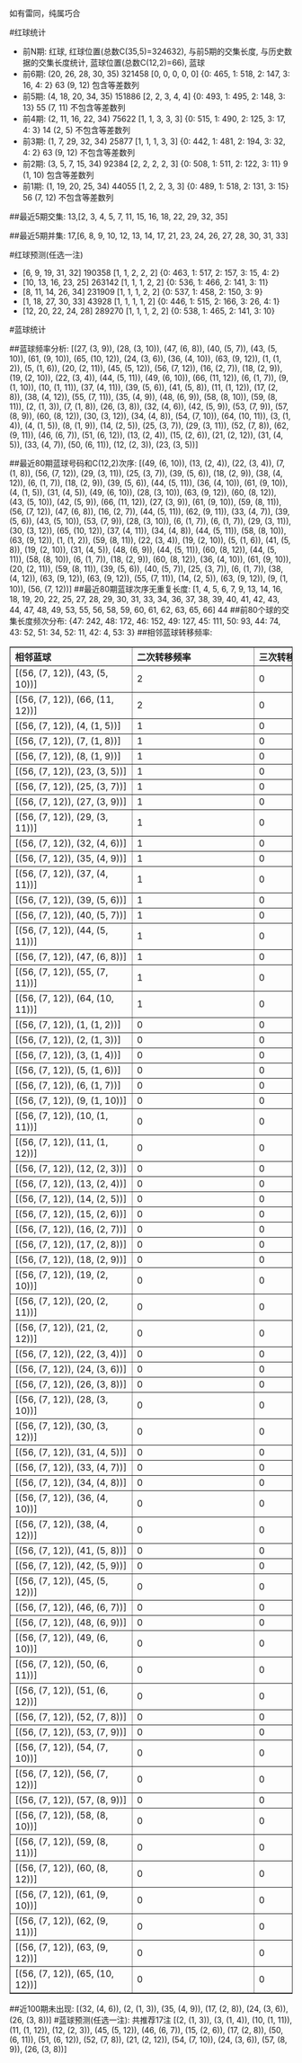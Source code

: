 <!-- 
.. title: 大乐透14140期(2014-11-29)数据分析报告
.. slug: dlott-14140-2014-11-29-report
.. date: 2014-11-30 08:00:00 UTC+08:00
.. tags: Lottery
.. link: 
.. description: 
.. type: text
-->

如有雷同，纯属巧合

<!-- TEASER_END-->

#红球统计

- 前N期: 红球, 红球位置(总数C(35,5)=324632), 与前5期的交集长度, 与历史数据的交集长度统计, 蓝球位置(总数C(12,2)=66), 蓝球
- 前6期: (20, 26, 28, 30, 35) 321458 [0, 0, 0, 0, 0] {0: 465, 1: 518, 2: 147, 3: 16, 4: 2} 63 (9, 12) 包含等差数列
- 前5期: (4, 18, 20, 34, 35) 151886 [2, 2, 3, 4, 4] {0: 493, 1: 495, 2: 148, 3: 13} 55 (7, 11) 不包含等差数列
- 前4期: (2, 11, 16, 22, 34) 75622 [1, 1, 3, 3, 3] {0: 515, 1: 490, 2: 125, 3: 17, 4: 3} 14 (2, 5) 不包含等差数列
- 前3期: (1, 7, 29, 32, 34) 25877 [1, 1, 1, 3, 3] {0: 442, 1: 481, 2: 194, 3: 32, 4: 2} 63 (9, 12) 不包含等差数列
- 前2期: (3, 5, 7, 15, 34) 92384 [2, 2, 2, 2, 3] {0: 508, 1: 511, 2: 122, 3: 11} 9 (1, 10) 包含等差数列
- 前1期: (1, 19, 20, 25, 34) 44055 [1, 2, 2, 3, 3] {0: 489, 1: 518, 2: 131, 3: 15} 56 (7, 12) 不包含等差数列

##最近5期交集:
13,[2, 3, 4, 5, 7, 11, 15, 16, 18, 22, 29, 32, 35]

##最近5期并集:
17,[6, 8, 9, 10, 12, 13, 14, 17, 21, 23, 24, 26, 27, 28, 30, 31, 33]

#红球预测(任选一注)

- [6, 9, 19, 31, 32] 190358 [1, 1, 2, 2, 2] {0: 463, 1: 517, 2: 157, 3: 15, 4: 2}
- [10, 13, 16, 23, 25] 263142 [1, 1, 1, 2, 2] {0: 536, 1: 466, 2: 141, 3: 11}
- [8, 11, 14, 26, 34] 231909 [1, 1, 1, 2, 2] {0: 537, 1: 458, 2: 150, 3: 9}
- [1, 18, 27, 30, 33] 43928 [1, 1, 1, 1, 2] {0: 446, 1: 515, 2: 166, 3: 26, 4: 1}
- [12, 20, 22, 24, 28] 289270 [1, 1, 1, 2, 2] {0: 538, 1: 465, 2: 141, 3: 10}

#蓝球统计

##蓝球频率分析:
[(27, (3, 9)), (28, (3, 10)), (47, (6, 8)), (40, (5, 7)), (43, (5, 10)), (61, (9, 10)), (65, (10, 12)), (24, (3, 6)), (36, (4, 10)), (63, (9, 12)), (1, (1, 2)), (5, (1, 6)), (20, (2, 11)), (45, (5, 12)), (56, (7, 12)), (16, (2, 7)), (18, (2, 9)), (19, (2, 10)), (22, (3, 4)), (44, (5, 11)), (49, (6, 10)), (66, (11, 12)), (6, (1, 7)), (9, (1, 10)), (10, (1, 11)), (37, (4, 11)), (39, (5, 6)), (41, (5, 8)), (11, (1, 12)), (17, (2, 8)), (38, (4, 12)), (55, (7, 11)), (35, (4, 9)), (48, (6, 9)), (58, (8, 10)), (59, (8, 11)), (2, (1, 3)), (7, (1, 8)), (26, (3, 8)), (32, (4, 6)), (42, (5, 9)), (53, (7, 9)), (57, (8, 9)), (60, (8, 12)), (30, (3, 12)), (34, (4, 8)), (54, (7, 10)), (64, (10, 11)), (3, (1, 4)), (4, (1, 5)), (8, (1, 9)), (14, (2, 5)), (25, (3, 7)), (29, (3, 11)), (52, (7, 8)), (62, (9, 11)), (46, (6, 7)), (51, (6, 12)), (13, (2, 4)), (15, (2, 6)), (21, (2, 12)), (31, (4, 5)), (33, (4, 7)), (50, (6, 11)), (12, (2, 3)), (23, (3, 5))]

##最近80期蓝球号码和C(12,2)次序:
[(49, (6, 10)), (13, (2, 4)), (22, (3, 4)), (7, (1, 8)), (56, (7, 12)), (29, (3, 11)), (25, (3, 7)), (39, (5, 6)), (18, (2, 9)), (38, (4, 12)), (6, (1, 7)), (18, (2, 9)), (39, (5, 6)), (44, (5, 11)), (36, (4, 10)), (61, (9, 10)), (4, (1, 5)), (31, (4, 5)), (49, (6, 10)), (28, (3, 10)), (63, (9, 12)), (60, (8, 12)), (43, (5, 10)), (42, (5, 9)), (66, (11, 12)), (27, (3, 9)), (61, (9, 10)), (59, (8, 11)), (56, (7, 12)), (47, (6, 8)), (16, (2, 7)), (44, (5, 11)), (62, (9, 11)), (33, (4, 7)), (39, (5, 6)), (43, (5, 10)), (53, (7, 9)), (28, (3, 10)), (6, (1, 7)), (6, (1, 7)), (29, (3, 11)), (30, (3, 12)), (65, (10, 12)), (37, (4, 11)), (34, (4, 8)), (44, (5, 11)), (58, (8, 10)), (63, (9, 12)), (1, (1, 2)), (59, (8, 11)), (22, (3, 4)), (19, (2, 10)), (5, (1, 6)), (41, (5, 8)), (19, (2, 10)), (31, (4, 5)), (48, (6, 9)), (44, (5, 11)), (60, (8, 12)), (44, (5, 11)), (58, (8, 10)), (6, (1, 7)), (18, (2, 9)), (60, (8, 12)), (36, (4, 10)), (61, (9, 10)), (20, (2, 11)), (59, (8, 11)), (39, (5, 6)), (40, (5, 7)), (25, (3, 7)), (6, (1, 7)), (38, (4, 12)), (63, (9, 12)), (63, (9, 12)), (55, (7, 11)), (14, (2, 5)), (63, (9, 12)), (9, (1, 10)), (56, (7, 12))]
##最近80期蓝球次序无重复长度:
[1, 4, 5, 6, 7, 9, 13, 14, 16, 18, 19, 20, 22, 25, 27, 28, 29, 30, 31, 33, 34, 36, 37, 38, 39, 40, 41, 42, 43, 44, 47, 48, 49, 53, 55, 56, 58, 59, 60, 61, 62, 63, 65, 66] 44
##前80个球的交集长度频次分布:
{47: 242, 48: 172, 46: 152, 49: 127, 45: 111, 50: 93, 44: 74, 43: 52, 51: 34, 52: 11, 42: 4, 53: 3}
##相邻蓝球转移频率:
<table border="1" class="table table-striped dataframe">
  <thead>
    <tr style="text-align: left;">
      <th style="min-width: 200px;">相邻蓝球</th>
      <th style="min-width: 200px;">二次转移频率</th>
      <th style="min-width: 200px;">三次转移频率</th>
    </tr>
  </thead>
  <tbody>
    <tr>
      <td>  [(56, (7, 12)), (43, (5, 10))]</td>
      <td> 2</td>
      <td> 0</td>
    </tr>
    <tr>
      <td> [(56, (7, 12)), (66, (11, 12))]</td>
      <td> 2</td>
      <td> 0</td>
    </tr>
    <tr>
      <td>    [(56, (7, 12)), (4, (1, 5))]</td>
      <td> 1</td>
      <td> 0</td>
    </tr>
    <tr>
      <td>    [(56, (7, 12)), (7, (1, 8))]</td>
      <td> 1</td>
      <td> 0</td>
    </tr>
    <tr>
      <td>    [(56, (7, 12)), (8, (1, 9))]</td>
      <td> 1</td>
      <td> 0</td>
    </tr>
    <tr>
      <td>   [(56, (7, 12)), (23, (3, 5))]</td>
      <td> 1</td>
      <td> 0</td>
    </tr>
    <tr>
      <td>   [(56, (7, 12)), (25, (3, 7))]</td>
      <td> 1</td>
      <td> 0</td>
    </tr>
    <tr>
      <td>   [(56, (7, 12)), (27, (3, 9))]</td>
      <td> 1</td>
      <td> 0</td>
    </tr>
    <tr>
      <td>  [(56, (7, 12)), (29, (3, 11))]</td>
      <td> 1</td>
      <td> 0</td>
    </tr>
    <tr>
      <td>   [(56, (7, 12)), (32, (4, 6))]</td>
      <td> 1</td>
      <td> 0</td>
    </tr>
    <tr>
      <td>   [(56, (7, 12)), (35, (4, 9))]</td>
      <td> 1</td>
      <td> 0</td>
    </tr>
    <tr>
      <td>  [(56, (7, 12)), (37, (4, 11))]</td>
      <td> 1</td>
      <td> 0</td>
    </tr>
    <tr>
      <td>   [(56, (7, 12)), (39, (5, 6))]</td>
      <td> 1</td>
      <td> 0</td>
    </tr>
    <tr>
      <td>   [(56, (7, 12)), (40, (5, 7))]</td>
      <td> 1</td>
      <td> 0</td>
    </tr>
    <tr>
      <td>  [(56, (7, 12)), (44, (5, 11))]</td>
      <td> 1</td>
      <td> 0</td>
    </tr>
    <tr>
      <td>   [(56, (7, 12)), (47, (6, 8))]</td>
      <td> 1</td>
      <td> 0</td>
    </tr>
    <tr>
      <td>  [(56, (7, 12)), (55, (7, 11))]</td>
      <td> 1</td>
      <td> 0</td>
    </tr>
    <tr>
      <td> [(56, (7, 12)), (64, (10, 11))]</td>
      <td> 1</td>
      <td> 0</td>
    </tr>
    <tr>
      <td>    [(56, (7, 12)), (1, (1, 2))]</td>
      <td> 0</td>
      <td> 0</td>
    </tr>
    <tr>
      <td>    [(56, (7, 12)), (2, (1, 3))]</td>
      <td> 0</td>
      <td> 0</td>
    </tr>
    <tr>
      <td>    [(56, (7, 12)), (3, (1, 4))]</td>
      <td> 0</td>
      <td> 0</td>
    </tr>
    <tr>
      <td>    [(56, (7, 12)), (5, (1, 6))]</td>
      <td> 0</td>
      <td> 0</td>
    </tr>
    <tr>
      <td>    [(56, (7, 12)), (6, (1, 7))]</td>
      <td> 0</td>
      <td> 0</td>
    </tr>
    <tr>
      <td>   [(56, (7, 12)), (9, (1, 10))]</td>
      <td> 0</td>
      <td> 0</td>
    </tr>
    <tr>
      <td>  [(56, (7, 12)), (10, (1, 11))]</td>
      <td> 0</td>
      <td> 0</td>
    </tr>
    <tr>
      <td>  [(56, (7, 12)), (11, (1, 12))]</td>
      <td> 0</td>
      <td> 0</td>
    </tr>
    <tr>
      <td>   [(56, (7, 12)), (12, (2, 3))]</td>
      <td> 0</td>
      <td> 0</td>
    </tr>
    <tr>
      <td>   [(56, (7, 12)), (13, (2, 4))]</td>
      <td> 0</td>
      <td> 0</td>
    </tr>
    <tr>
      <td>   [(56, (7, 12)), (14, (2, 5))]</td>
      <td> 0</td>
      <td> 0</td>
    </tr>
    <tr>
      <td>   [(56, (7, 12)), (15, (2, 6))]</td>
      <td> 0</td>
      <td> 0</td>
    </tr>
    <tr>
      <td>   [(56, (7, 12)), (16, (2, 7))]</td>
      <td> 0</td>
      <td> 0</td>
    </tr>
    <tr>
      <td>   [(56, (7, 12)), (17, (2, 8))]</td>
      <td> 0</td>
      <td> 0</td>
    </tr>
    <tr>
      <td>   [(56, (7, 12)), (18, (2, 9))]</td>
      <td> 0</td>
      <td> 0</td>
    </tr>
    <tr>
      <td>  [(56, (7, 12)), (19, (2, 10))]</td>
      <td> 0</td>
      <td> 0</td>
    </tr>
    <tr>
      <td>  [(56, (7, 12)), (20, (2, 11))]</td>
      <td> 0</td>
      <td> 0</td>
    </tr>
    <tr>
      <td>  [(56, (7, 12)), (21, (2, 12))]</td>
      <td> 0</td>
      <td> 0</td>
    </tr>
    <tr>
      <td>   [(56, (7, 12)), (22, (3, 4))]</td>
      <td> 0</td>
      <td> 0</td>
    </tr>
    <tr>
      <td>   [(56, (7, 12)), (24, (3, 6))]</td>
      <td> 0</td>
      <td> 0</td>
    </tr>
    <tr>
      <td>   [(56, (7, 12)), (26, (3, 8))]</td>
      <td> 0</td>
      <td> 0</td>
    </tr>
    <tr>
      <td>  [(56, (7, 12)), (28, (3, 10))]</td>
      <td> 0</td>
      <td> 0</td>
    </tr>
    <tr>
      <td>  [(56, (7, 12)), (30, (3, 12))]</td>
      <td> 0</td>
      <td> 0</td>
    </tr>
    <tr>
      <td>   [(56, (7, 12)), (31, (4, 5))]</td>
      <td> 0</td>
      <td> 0</td>
    </tr>
    <tr>
      <td>   [(56, (7, 12)), (33, (4, 7))]</td>
      <td> 0</td>
      <td> 0</td>
    </tr>
    <tr>
      <td>   [(56, (7, 12)), (34, (4, 8))]</td>
      <td> 0</td>
      <td> 0</td>
    </tr>
    <tr>
      <td>  [(56, (7, 12)), (36, (4, 10))]</td>
      <td> 0</td>
      <td> 0</td>
    </tr>
    <tr>
      <td>  [(56, (7, 12)), (38, (4, 12))]</td>
      <td> 0</td>
      <td> 0</td>
    </tr>
    <tr>
      <td>   [(56, (7, 12)), (41, (5, 8))]</td>
      <td> 0</td>
      <td> 0</td>
    </tr>
    <tr>
      <td>   [(56, (7, 12)), (42, (5, 9))]</td>
      <td> 0</td>
      <td> 0</td>
    </tr>
    <tr>
      <td>  [(56, (7, 12)), (45, (5, 12))]</td>
      <td> 0</td>
      <td> 0</td>
    </tr>
    <tr>
      <td>   [(56, (7, 12)), (46, (6, 7))]</td>
      <td> 0</td>
      <td> 0</td>
    </tr>
    <tr>
      <td>   [(56, (7, 12)), (48, (6, 9))]</td>
      <td> 0</td>
      <td> 0</td>
    </tr>
    <tr>
      <td>  [(56, (7, 12)), (49, (6, 10))]</td>
      <td> 0</td>
      <td> 0</td>
    </tr>
    <tr>
      <td>  [(56, (7, 12)), (50, (6, 11))]</td>
      <td> 0</td>
      <td> 0</td>
    </tr>
    <tr>
      <td>  [(56, (7, 12)), (51, (6, 12))]</td>
      <td> 0</td>
      <td> 0</td>
    </tr>
    <tr>
      <td>   [(56, (7, 12)), (52, (7, 8))]</td>
      <td> 0</td>
      <td> 0</td>
    </tr>
    <tr>
      <td>   [(56, (7, 12)), (53, (7, 9))]</td>
      <td> 0</td>
      <td> 0</td>
    </tr>
    <tr>
      <td>  [(56, (7, 12)), (54, (7, 10))]</td>
      <td> 0</td>
      <td> 0</td>
    </tr>
    <tr>
      <td>  [(56, (7, 12)), (56, (7, 12))]</td>
      <td> 0</td>
      <td> 0</td>
    </tr>
    <tr>
      <td>   [(56, (7, 12)), (57, (8, 9))]</td>
      <td> 0</td>
      <td> 0</td>
    </tr>
    <tr>
      <td>  [(56, (7, 12)), (58, (8, 10))]</td>
      <td> 0</td>
      <td> 0</td>
    </tr>
    <tr>
      <td>  [(56, (7, 12)), (59, (8, 11))]</td>
      <td> 0</td>
      <td> 0</td>
    </tr>
    <tr>
      <td>  [(56, (7, 12)), (60, (8, 12))]</td>
      <td> 0</td>
      <td> 0</td>
    </tr>
    <tr>
      <td>  [(56, (7, 12)), (61, (9, 10))]</td>
      <td> 0</td>
      <td> 0</td>
    </tr>
    <tr>
      <td>  [(56, (7, 12)), (62, (9, 11))]</td>
      <td> 0</td>
      <td> 0</td>
    </tr>
    <tr>
      <td>  [(56, (7, 12)), (63, (9, 12))]</td>
      <td> 0</td>
      <td> 0</td>
    </tr>
    <tr>
      <td> [(56, (7, 12)), (65, (10, 12))]</td>
      <td> 0</td>
      <td> 0</td>
    </tr>
  </tbody>
</table>
##近100期未出现:
[(32, (4, 6)), (2, (1, 3)), (35, (4, 9)), (17, (2, 8)), (24, (3, 6)), (26, (3, 8))]
#蓝球预测(任选一注):
共推荐17注
[(2, (1, 3)), (3, (1, 4)), (10, (1, 11)), (11, (1, 12)), (12, (2, 3)), (45, (5, 12)), (46, (6, 7)), (15, (2, 6)), (17, (2, 8)), (50, (6, 11)), (51, (6, 12)), (52, (7, 8)), (21, (2, 12)), (54, (7, 10)), (24, (3, 6)), (57, (8, 9)), (26, (3, 8))]


